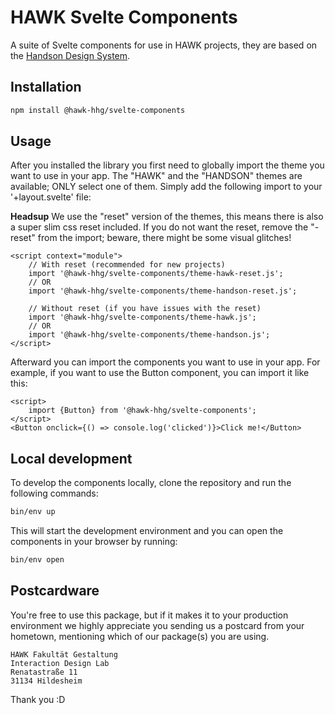 # HAWK Svelte Components

A suite of Svelte components for use in HAWK projects, they are based on
the [Handson Design System](https://www.figma.com/design/SNtAs3qx6Xvp9yUSPb3vDB/Design-System-redesign).

## Installation

```bash
npm install @hawk-hhg/svelte-components
```

## Usage

After you installed the library you first need to globally import the theme you want to use in your app.
The "HAWK" and the "HANDSON" themes are available; ONLY select one of them. Simply add the following
import to your '+layout.svelte' file:

**Headsup** We use the "reset" version of the themes, this means there is also a super slim css reset included.
If you do not want the reset, remove the "-reset" from the import; beware, there might be some visual glitches!

```svelte
<script context="module">
    // With reset (recommended for new projects)
    import '@hawk-hhg/svelte-components/theme-hawk-reset.js';
    // OR
    import '@hawk-hhg/svelte-components/theme-handson-reset.js';

    // Without reset (if you have issues with the reset)
    import '@hawk-hhg/svelte-components/theme-hawk.js';
    // OR
    import '@hawk-hhg/svelte-components/theme-handson.js';
</script>
```

Afterward you can import the components you want to use in your app. For example, if you want to use the Button
component, you can import it like this:

```svelte
<script>
    import {Button} from '@hawk-hhg/svelte-components';
</script>
<Button onclick={() => console.log('clicked')}>Click me!</Button>
```

## Local development

To develop the components locally, clone the repository and run the following commands:

```bash
bin/env up
```

This will start the development environment and you can open the components in your browser by running:

```bash
bin/env open
```

## Postcardware

You're free to use this package, but if it makes it to your production environment we highly appreciate you sending us a
postcard from your hometown, mentioning which of our package(s) you are using.

```
HAWK Fakultät Gestaltung
Interaction Design Lab
Renatastraße 11
31134 Hildesheim
```

Thank you :D
